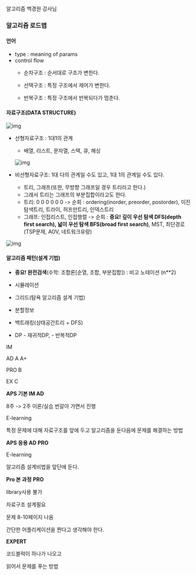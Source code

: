 알고리즘 백경원 강사님

### **알고리즘 로드맵**

#### 언어 

- type :  meaning of params
- control flow
  - 순차구조 : 순서대로 구조가 변한다.
  
  - 선택구조 : 특정 구조에서 제어가 변한다.
  
  - 반복구조 : 특정 구조에서 반복되다가 멈춘다.
  
    

#### 자료구조(DATA STRUCTURE)

![img](https://t1.daumcdn.net/cfile/tistory/21BA9A3359719D4204)

- 선형자료구조 : 1대1의 관계
  
  - 배열, 리스트, 문자열, 스택, 큐, 해싱
  
  ![img](https://t1.daumcdn.net/cfile/tistory/25B4373359719D5E03)
  
- 비선형자료구조: 1대 다의 관계일 수도 있고, 1대 1의 관계일 수도 있다.

  - 트리, 그래프(또한, 무방향 그래프일 경우 트리라고 한다.)
  - 그래서 트리는 그래프의 부분집합이라고도 한다.
  - 트리: 0 0 0 0 0 0  -> 순회 :  ordering(inorder, preorder, postorder), 이진탐색트리, 트라이, 허프만트리, 인덱스트리 
  - 그래프: 인접리스트, 인접행렬 -> 순회 : **중요! 깊이 우선 탐색 DFS(depth first search),  넓이 우선 탐색 BFS(broad first search)**, MST, 최단경로(TSP문제, AOV, 네트워크유랑) 

![img](https://t1.daumcdn.net/cfile/tistory/25FBB63359719D6937)



#### 알고리즘 패턴(설계 기법)

- **중요! 완전검색**(수학: 조합론[순열, 조합, 부분집합]) : 비고 노테이션 (n**2)
- 시뮬레이션

- 그리드(탐욕 알고리즘 설계 기법)
- 분할정보 
- 백트래킹(상태공간트리 + DFS)
- DP - 재귀적DP,  - 반복적DP



IM

AD A A+

PRO B

EX C



**APS 기본  IM AD**

8주 -> 2주 이론/실습 번갈아 가면서 진행

E-learning

특정 문제에 대해 자료구조를 앞에 두고 알고리즘을 둔다음에 문제를 해결하는 방법



**APS 응용 AD PRO**

E-learning

알고리즘 설계비법을 앞단에 둔다.



**Pro 본 과정** **PRO**

library사용 불가

자료구조 설계필요

문제 8-10페이지 나옴

간단한 어플리케이션을 짠다고 생각해야 한다.



**EXPERT**

코드블럭이 하나가 나오고

읽어서 문제를 푸는 방법

